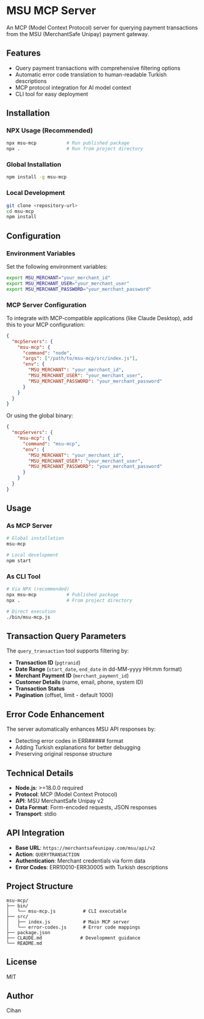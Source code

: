 # MSU MCP Server

An MCP (Model Context Protocol) server for querying payment transactions from the MSU (MerchantSafe Unipay) payment gateway.

## Features

- Query payment transactions with comprehensive filtering options
- Automatic error code translation to human-readable Turkish descriptions  
- MCP protocol integration for AI model context
- CLI tool for easy deployment

## Installation

### NPX Usage (Recommended)
```bash
npx msu-mcp           # Run published package
npx .                 # Run from project directory
```

### Global Installation
```bash
npm install -g msu-mcp
```

### Local Development
```bash
git clone <repository-url>
cd msu-mcp
npm install
```

## Configuration

### Environment Variables

Set the following environment variables:

```bash
export MSU_MERCHANT="your_merchant_id"
export MSU_MERCHANT_USER="your_merchant_user"
export MSU_MERCHANT_PASSWORD="your_merchant_password"
```

### MCP Server Configuration

To integrate with MCP-compatible applications (like Claude Desktop), add this to your MCP configuration:

```json
{
  "mcpServers": {
    "msu-mcp": {
      "command": "node",
      "args": ["/path/to/msu-mcp/src/index.js"],
      "env": {
        "MSU_MERCHANT": "your_merchant_id",
        "MSU_MERCHANT_USER": "your_merchant_user",
        "MSU_MERCHANT_PASSWORD": "your_merchant_password"
      }
    }
  }
}
```

Or using the global binary:

```json
{
  "mcpServers": {
    "msu-mcp": {
      "command": "msu-mcp",
      "env": {
        "MSU_MERCHANT": "your_merchant_id",
        "MSU_MERCHANT_USER": "your_merchant_user",
        "MSU_MERCHANT_PASSWORD": "your_merchant_password"
      }
    }
  }
}
```

## Usage

### As MCP Server
```bash
# Global installation
msu-mcp

# Local development
npm start
```

### As CLI Tool
```bash
# Via NPX (recommended)
npx msu-mcp           # Published package
npx .                 # From project directory

# Direct execution
./bin/msu-mcp.js
```

## Transaction Query Parameters

The `query_transaction` tool supports filtering by:

- **Transaction ID** (`pgtranid`)
- **Date Range** (`start_date`, `end_date` in dd-MM-yyyy HH:mm format)
- **Merchant Payment ID** (`merchant_payment_id`)
- **Customer Details** (name, email, phone, system ID)
- **Transaction Status**
- **Pagination** (offset, limit - default 1000)

## Error Code Enhancement

The server automatically enhances MSU API responses by:
- Detecting error codes in ERR##### format
- Adding Turkish explanations for better debugging
- Preserving original response structure

## Technical Details

- **Node.js**: >=18.0.0 required
- **Protocol**: MCP (Model Context Protocol)
- **API**: MSU MerchantSafe Unipay v2
- **Data Format**: Form-encoded requests, JSON responses
- **Transport**: stdio

## API Integration

- **Base URL**: `https://merchantsafeunipay.com/msu/api/v2`
- **Action**: `QUERYTRANSACTION`
- **Authentication**: Merchant credentials via form data
- **Error Codes**: ERR10010-ERR30005 with Turkish descriptions

## Project Structure

```
msu-mcp/
├── bin/
│   └── msu-mcp.js          # CLI executable
├── src/
│   ├── index.js            # Main MCP server
│   └── error-codes.js      # Error code mappings
├── package.json
├── CLAUDE.md              # Development guidance
└── README.md
```

## License

MIT

## Author

Cihan